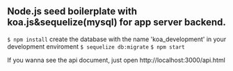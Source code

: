 ## Node.js seed boilerplate with koa.js&sequelize(mysql) for app server backend.

```$ npm install```
create the database with the name 'koa_development' in your development enviroment
```$ sequelize db:migrate```
```$ npm start```

If you wanna see the api document, just open http://localhost:3000/api.html 